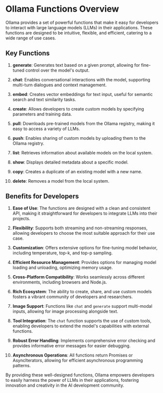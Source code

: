 

  # Ollama Functions Overview

Ollama provides a set of powerful functions that make it easy for developers to interact with large language models (LLMs) in their applications. These functions are designed to be intuitive, flexible, and efficient, catering to a wide range of use cases.

## Key Functions

1. **generate**: Generates text based on a given prompt, allowing for fine-tuned control over the model's output.

2. **chat**: Enables conversational interactions with the model, supporting multi-turn dialogues and context management.

3. **embed**: Creates vector embeddings for text input, useful for semantic search and text similarity tasks.

4. **create**: Allows developers to create custom models by specifying parameters and training data.

5. **pull**: Downloads pre-trained models from the Ollama registry, making it easy to access a variety of LLMs.

6. **push**: Enables sharing of custom models by uploading them to the Ollama registry.

7. **list**: Retrieves information about available models on the local system.

8. **show**: Displays detailed metadata about a specific model.

9. **copy**: Creates a duplicate of an existing model with a new name.

10. **delete**: Removes a model from the local system.

## Benefits for Developers

1. **Ease of Use**: The functions are designed with a clean and consistent API, making it straightforward for developers to integrate LLMs into their projects.

2. **Flexibility**: Supports both streaming and non-streaming responses, allowing developers to choose the most suitable approach for their use case.

3. **Customization**: Offers extensive options for fine-tuning model behavior, including temperature, top-k, and top-p sampling.

4. **Efficient Resource Management**: Provides options for managing model loading and unloading, optimizing memory usage.

5. **Cross-Platform Compatibility**: Works seamlessly across different environments, including browsers and Node.js.

6. **Rich Ecosystem**: The ability to create, share, and use custom models fosters a vibrant community of developers and researchers.

7. **Image Support**: Functions like `chat` and `generate` support multi-modal inputs, allowing for image processing alongside text.

8. **Tool Integration**: The `chat` function supports the use of custom tools, enabling developers to extend the model's capabilities with external functions.

9. **Robust Error Handling**: Implements comprehensive error checking and provides informative error messages for easier debugging.

10. **Asynchronous Operations**: All functions return Promises or AsyncIterators, allowing for efficient asynchronous programming patterns.

By providing these well-designed functions, Ollama empowers developers to easily harness the power of LLMs in their applications, fostering innovation and creativity in the AI development community.

  